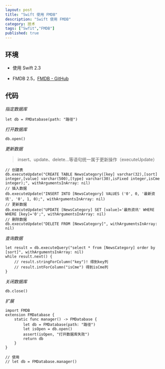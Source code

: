 ```yaml
---
layout: post
title: "Swift 使用 FMDB"
description: "Swift 使用 FMDB"
category: 技术
tags: ["Swfit","FMDB"]
published: true
---
```


## 环境 ##

*   使用 Swift 2.3

*   FMDB 2.5，[FMDB - GitHub](https://github.com/ccgus/fmdb)

## 代码 ##

*指定数据库*

<pre><code class="language-swift">let db = FMDatabase(path: "路径")
</code></pre>

*打开数据库*

<pre><code class="language-swift">db.open()
</code></pre>

*更新数据*

>   insert、update、delete...等语句统一属于更新操作（executeUpdate）

<pre><code class="language-swift">// 创建表
db.executeUpdate("CREATE TABLE NewsCategory([key] varchar(32),[sort] integer,[value] varchar(500),[type] varchar(30),isFixed integer,isCme integer);", withArgumentsInArray: nil)
// 插入数据
db.executeUpdate("INSERT INTO [NewsCategory] VALUES ('0', 0, '最新资讯', '0', 1, 0);", withArgumentsInArray: nil)
// 更新数据
db.executeUpdate("UPDATE [NewsCategory] SET [value]='最热资讯' WHERE WHERE [key]='0';", withArgumentsInArray: nil)
// 删除数据
db.executeUpdate("DELETE FROM [NewsCategory]", withArgumentsInArray: nil)
</code></pre>

*查询数据*

<pre><code class="language-swift">let result = db.executeQuery("select * from [NewsCategory] order by [sort]", withArgumentsInArray: nil)
while result.next() {
    // result.stringForColumn("key")! 得到key列
    // result.intForColumn("isCme") 得到isCme列
}
</code></pre>

*关闭数据库*

<pre><code class="language-swift">db.close()
</code></pre>

*扩展*

<pre><code class="language-swift">import FMDB
extension FMDatabase {
    static func manager() -> FMDatabase {
        let db = FMDatabase(path: "路径")
        let isOpen = db.open()
        assert(isOpen, "打开数据库失败")
        return db
    }
}

// 使用
// let db = FMDatabase.manager()
</code></pre>